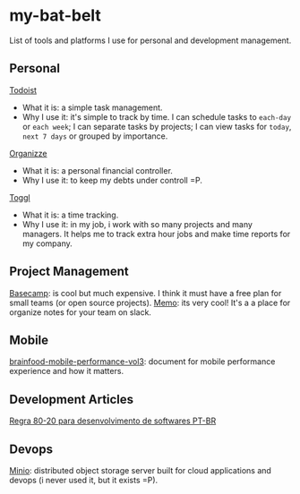 # my-bat-belt
List of tools and platforms I use for personal and development management.

## Personal
[Todoist](https://todoist.com)
* What it is: a simple task management.
* Why I use it: it's simple to track by time. I can schedule tasks to `each-day` or `each week`; I can separate tasks by projects; I can view tasks for `today`, `next 7 days` or grouped by importance.

[Organizze](https://www.organizze.com.br/)
* What it is: a personal financial controller.
* Why I use it: to keep my debts under controll =P.

[Toggl](https://www.toggl.com)
* What it is: a time tracking.
* Why I use it: in my job, i work with so many projects and many managers. It helps me to track extra hour jobs and make time reports for my company.


## Project Management
[Basecamp](https://basecamp.com/): is cool but much expensive. I think it must have a free plan for small teams (or open source projects).
[Memo](https://memo.ai/): its very cool! It's a a place for organize notes for your team on slack.


## Mobile
[brainfood-mobile-performance-vol3](http://www.awwwards.org/brainfood-mobile-performance-vol3.pdf): document for mobile performance experience and how it matters.


## Development Articles
[Regra 80-20 para desenvolvimento de softwares PT-BR](https://imasters.com.br/desenvolvimento/aplicando-regra-8020-ao-desenvolvimento-de-software/?trace=1519021197&source=single)


## Devops
[Minio](https://minio.io/): distributed object storage server built for cloud applications and devops (i never used it, but it exists =P).

